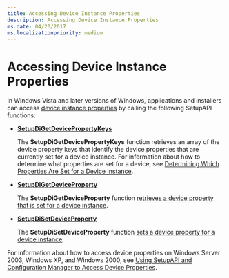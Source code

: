 ```yaml
---
title: Accessing Device Instance Properties
description: Accessing Device Instance Properties
ms.date: 04/20/2017
ms.localizationpriority: medium
---
```


# Accessing Device Instance Properties


In Windows Vista and later versions of Windows, applications and installers can access [device instance properties](/previous-versions/ff541334(v=vs.85)) by calling the following SetupAPI functions:

-   [**SetupDiGetDevicePropertyKeys**](/windows/win32/api/setupapi/nf-setupapi-setupdigetdevicepropertykeys)

    The **SetupDiGetDevicePropertyKeys** function retrieves an array of the device property keys that identify the device properties that are currently set for a device instance. For information about how to determine what properties are set for a device, see [Determining Which Properties Are Set for a Device Instance](determining-which-properties-are-set-for-a-device-instance.md).

-   [**SetupDiGetDeviceProperty**](/windows/win32/api/setupapi/nf-setupapi-setupdigetdevicepropertyw)

    The **SetupDiGetDeviceProperty** function [retrieves a device property that is set for a device instance](retrieving-a-device-instance-property-value.md).

-   [**SetupDiSetDeviceProperty**](/windows/win32/api/setupapi/nf-setupapi-setupdisetdevicepropertyw)

    The **SetupDiSetDeviceProperty** function [sets a device property for a device instance](setting-a-device-instance-property-value.md).

For information about how to access device properties on Windows Server 2003, Windows XP, and Windows 2000, see [Using SetupAPI and Configuration Manager to Access Device Properties](using-setupapi-and-configuration-manager-to-access-device-properties.md).

 

